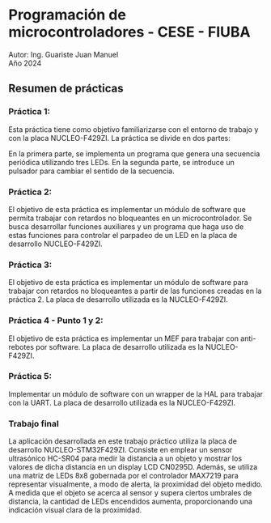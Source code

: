 # Programación de microcontroladores - CESE - FIUBA
Autor: Ing. Guariste Juan Manuel\
Año 2024

## Resumen de prácticas
### Práctica 1:
Esta práctica tiene como objetivo familiarizarse con el entorno de trabajo y con la placa NUCLEO-F429ZI. La práctica se divide en dos partes:

En la primera parte, se implementa un programa que genera una secuencia periódica utilizando tres LEDs.
En la segunda parte, se introduce un pulsador para cambiar el sentido de la secuencia.

### Práctica 2:
El objetivo de esta práctica es implementar un módulo de software que permita trabajar con retardos no bloqueantes en un microcontrolador. Se busca desarrollar funciones auxiliares y un programa que haga uso de estas funciones para controlar el parpadeo de un LED en la placa de desarrollo NUCLEO-F429ZI.

### Práctica 3:
El objetivo de esta práctica es implementar un módulo de software para trabajar con retardos no bloqueantes a partir de las funciones creadas en la práctica 2. La placa de desarrollo utilizada es la NUCLEO-F429ZI.

### Práctica 4 - Punto 1 y 2:
El objetivo de esta práctica es implementar un MEF para trabajar con anti-rebotes por software. La placa de desarrollo utilizada es la NUCLEO-F429ZI.

### Práctica 5:
Implementar un módulo de software con un wrapper de la HAL para trabajar con la UART. La placa de desarrollo utilizada es la NUCLEO-F429ZI.

### Trabajo final
La aplicación desarrollada en este trabajo práctico utiliza la placa de desarrollo NUCLEO-STM32F429ZI. Consiste en emplear un sensor ultrasónico HC-SR04 para medir la distancia a un objeto y mostrar los valores de dicha distancia en un display LCD CN0295D. Además, se utiliza una matriz de LEDs 8x8 gobernada por el controlador MAX7219 para representar visualmente, a modo de alerta, la proximidad del objeto medido. A medida que el objeto se acerca al sensor y supera ciertos umbrales de distancia, la cantidad de LEDs encendidos aumenta, proporcionando una indicación visual clara de la proximidad.
